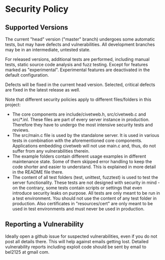 # Security Policy

## Supported Versions

The current "head" version ("master" branch) undergoes some automatic tests, but may have defects and vulnerabilities.
All development branches may be in an intermediate, untested state.

For released versions, additional tests are performed, including manual tests, static source code analysis and fuzz testing.
Except for features marked as "experimental". Experimental features are deactivated in the default configuration.

Defects will be fixed in the current head version.
Selected, critical defects are fixed in the latest release as well.

Note that different security policies apply to different files/folders in this project:
- The core components are include/civetweb.h, src/civetweb.c and src/*.inl.  These files are part of every server instance in production. Therefore they have to undergo the most intensive security tests and reviews.
- The src/main.c file is used by the standalone server. It is used in various tests in combination with the aforementioned core components. Applications embedding civetweb will not use main.c and, thus, do not suffer from any vulnerabilities therein.
- The example folders contain different usage examples in different maintenance state. Some of them skipped error handling to keep the code shorter and easier to understand. This is explained in more detail in the README file there.
- The content of all test folders (test, unittest, fuzztest) is used to test the server functionality. These tests are not designed with security in mind - on the contrary, some tests contain scripts or settings that even introduce security leaks on purpose. All tests are only meant to be run in a test environment. You should not use the content of any test folder in production. Also certificates in "resources/cert" are only meant to be used in test environments and must never be used in production.


## Reporting a Vulnerability

Ideally open a github issue for suspected vulnerabilities, even if you do not post all details there. This will help against emails getting lost.
Detailed vulnerability reports including exploit code should be sent by email to bel2125 at gmail com.

